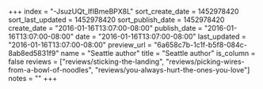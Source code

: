 +++
index = "-JsuzUQt_IfIBmeBPX8L"
sort_create_date = 1452978420
sort_last_updated = 1452978420
sort_publish_date = 1452978420
create_date = "2016-01-16T13:07:00-08:00"
publish_date = "2016-01-16T13:07:00-08:00"
date = "2016-01-16T13:07:00-08:00"
last_updated = "2016-01-16T13:07:00-08:00"
preview_url = "6a658c7b-1c1f-b5f8-084c-8ab8ed5831f9"
name = "Seattle author"
title = "Seattle author"
is_column = false
reviews = ["reviews/sticking-the-landing", "reviews/picking-wires-from-a-bowl-of-noodles", "reviews/you-always-hurt-the-ones-you-love"]
notes = ""
+++

